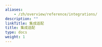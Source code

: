 ```yaml
---
aliases:
    - /zh/overview/reference/integrations/
description: ""
linkTitle: 集成适配
title: 集成适配
type: docs
weight: 1
---
```

